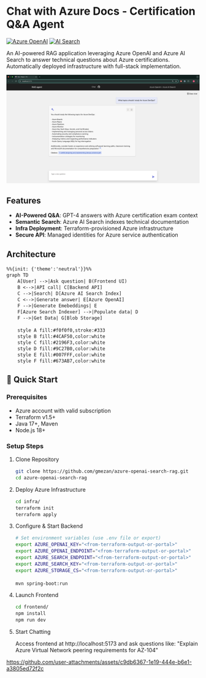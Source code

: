 # Chat with Azure Docs - Certification Q&A Agent

[![Azure OpenAI](https://img.shields.io/badge/Azure-OpenAI-blue.svg)](https://azure.microsoft.com/en-us/products/ai-services/openai-service)
[![AI Search](https://img.shields.io/badge/Azure-AI_Search-0089D6.svg)](https://azure.microsoft.com/en-us/products/ai-services/ai-search)

An AI-powered RAG application leveraging Azure OpenAI and Azure AI Search to answer technical questions about Azure certifications. Automatically deployed infrastructure with full-stack implementation.

![Demo Screenshot](./docs/chat.png) <!-- Add actual screenshot path -->

## Features
- **AI-Powered Q&A**: GPT-4 answers with Azure certification exam context
- **Semantic Search**: Azure AI Search indexes technical documentation
- **Infra Deployment**: Terraform-provisioned Azure infrastructure
- **Secure API**: Managed identities for Azure service authentication

## Architecture
```mermaid
%%{init: {'theme':'neutral'}}%%
graph TD
    A[User] -->|Ask question| B(Frontend UI)
    B <-->|API call| C[Backend API]
    C -->|Search| D[Azure AI Search Index]
    C <-->|Generate answer| E[Azure OpenAI]
    F -->|Generate Emebeddings| E
    F[Azure Search Indexer] -->|Populate data| D
    F -->|Get Data| G[Blob Storage]
    
    style A fill:#f0f0f0,stroke:#333
    style B fill:#4CAF50,color:white
    style C fill:#2196F3,color:white
    style D fill:#9C27B0,color:white
    style E fill:#007FFF,color:white
    style F fill:#673AB7,color:white

```

## 🚀 Quick Start

### Prerequisites
- Azure account with valid subscription
- Terraform v1.5+
- Java 17+, Maven
- Node.js 18+

### Setup Steps

1. Clone Repository
    ```bash
    git clone https://github.com/gmezan/azure-openai-search-rag.git
    cd azure-openai-search-rag
    ````

1. Deploy Azure Infrastructure

    ```bash
    cd infra/
    terraform init
    terraform apply
    ````


1. Configure & Start Backend

    ```bash
    # Set environment variables (use .env file or export)
    export AZURE_OPENAI_KEY="<from-terraform-output-or-portal>"
    export AZURE_OPENAI_ENDPOINT="<from-terraform-output-or-portal>"
    export AZURE_SEARCH_ENDPOINT="<from-terraform-output-or-portal>"
    export AZURE_SEARCH_KEY="<from-terraform-output-or-portal>"
    export AZURE_STORAGE_CS="<from-terraform-output-or-portal>"

    mvn spring-boot:run
    ````

1. Launch Frontend
    ```bash
    cd frontend/
    npm install
    npm run dev
    ````

1. Start Chatting

    Access frontend at http://localhost:5173 and ask questions like: "Explain Azure Virtual Network peering requirements for AZ-104"
   

https://github.com/user-attachments/assets/c9db6367-1e19-444e-b6e1-a3805ed72f2c




